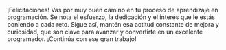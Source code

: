 ¡Felicitaciones! Vas por muy buen camino en tu proceso de aprendizaje en programación. Se nota el esfuerzo, la dedicación y el interés que le estás poniendo a cada reto. 
Sigue así, mantén esa actitud constante de mejora y curiosidad, que son clave para avanzar y convertirte en un excelente programador.
¡Continúa con ese gran trabajo!
